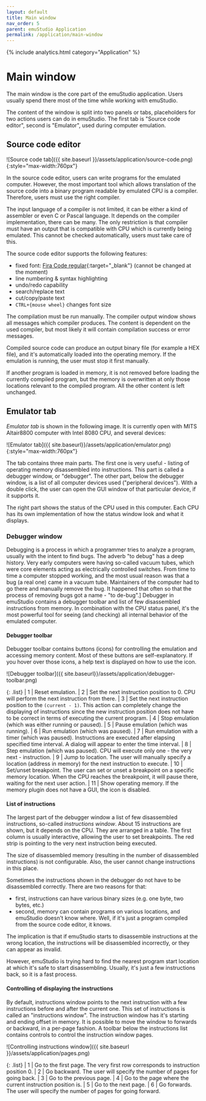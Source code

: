 ```yaml
---
layout: default
title: Main window
nav_order: 5
parent: emuStudio Application
permalink: /application/main-window
---
```


{% include analytics.html category="Application" %}

# Main window

The main window is the core part of the emuStudio application. Users usually spend there most of the time while working
with emuStudio.

The content of the window is split into two panels or tabs, placeholders for two actions users can do in emuStudio. The
first tab is "Source code editor", second is "Emulator", used during computer
emulation.

## Source code editor

![Source code tab]({{ site.baseurl }}/assets/application/source-code.png){:style="max-width:760px"}

In the source code editor, users can write programs for the emulated computer. However, the most important tool which
allows translation of the source code into a binary program readable by emulated CPU is a compiler. Therefore, users
must use the right compiler.

The input language of a compiler is not limited, it can be either a kind of assembler or even C or Pascal language. It
depends on the compiler implementation, there can be many. The only restriction
is that compiler must have an output that is compatible with CPU which is currently being emulated. This cannot be
checked automatically, users must take care of this.

The source code editor supports the following features:

- fixed font: [Fira Code regular][fira-code]{:target="_blank"} (cannot be changed at the moment)
- line numbering & syntax highlighting
- undo/redo capability
- search/replace text
- cut/copy/paste text
- `CTRL+{mouse wheel}` changes font size

The compilation must be run manually. The compiler output window shows all messages which compiler produces. The content
is dependent on the used compiler, but most likely it will contain compilation success or
error messages.

Compiled source code can produce an output binary file (for example a HEX file), and it's automatically loaded into the
operating memory. If the emulation is
running, the user must stop it first manually.

If another program is loaded in memory, it is not removed before loading the currently compiled program, but the memory
is overwritten at only those locations relevant to the compiled program. All the other
content is left unchanged.

## Emulator tab

*Emulator tab* is shown in the following image. It is currently open with MITS Altair8800 computer with Intel 8080 CPU,
and several devices:

![Emulator tab]({{ site.baseurl}}/assets/application/emulator.png){:style="max-width:760px"}

The tab contains three main parts. The first one is very useful - listing of operating memory disassembled into
instructions.
This part is called a debugger window, or "debugger". The other part, below the debugger window, is a list of all
computer
devices used ("peripheral devices"). With a double click, the user can open the GUI window of that particular device, if
it supports it.

The right part shows the status of the CPU used in this computer. Each CPU has its own implementation of how the status
window look and what it displays.

### Debugger window

Debugging is a process in which a programmer tries to analyze a program, usually with the intent to find bugs. The
adverb "to debug" has a deep history.
Very early computers were having so-called vacuum tubes, which were core elements acting as electrically controlled
switches.
From time to time a computer stopped working, and the most usual reason was that a bug (a real one) came in a vacuum
tube.
Maintainers of the computer had to go there and manually remove the bug. It happened that often so that the process of
removing bugs got a name - "to de-bug".] Debugger in emuStudio contains
a debugger toolbar and list of few disassembled instructions from memory. In combination with the CPU status panel, it's
the most powerful tool for seeing (and checking) all internal behavior of the emulated computer.

#### Debugger toolbar

Debugger toolbar contains buttons (icons) for controlling the emulation and accessing memory content. Most of these
buttons are self-explanatory.
If you hover over those icons, a help text is displayed on how to use the icon.

![Debugger toolbar]({{ site.baseurl}}/assets/application/debugger-toolbar.png)

{: .list}
| <span class="circle">1</span> | Reset emulation.
| <span class="circle">2</span> | Set the next instruction position to 0. CPU will perform the next instruction from there.
| <span class="circle">3</span> | Set the next instruction position to the `(current - 1)`. This action can completely change the displaying of instructions since the new instruction position does not have to be correct in terms of executing the current program.
| <span class="circle">4</span> | Stop emulation (which was either running or paused).
| <span class="circle">5</span> | Pause emulation (which was running).
| <span class="circle">6</span> | Run emulation (which was paused).
| <span class="circle">7</span> | Run emulation with a timer (which was paused). Instructions are executed after elapsing specified time interval. A dialog will appear to enter the time interval.
| <span class="circle">8</span> | Step emulation (which was paused). CPU will execute only one - the very next - instruction.
| <span class="circle">9</span> | Jump to location. The user will manually specify a location (address in memory) for the next instruction to execute.
| <span class="circle">10</span> | Set/unset breakpoint. The user can set or unset a breakpoint on a specific memory location. When the CPU reaches the breakpoint, it will pause there, waiting for the next user action.
| <span class="circle">11</span> | Show operating memory. If the memory plugin does not have a GUI, the icon is disabled.

#### List of instructions

The largest part of the debugger window a list of few disassembled instructions, so-called *instructions window*. About
15 instructions are shown, but it depends on the CPU. They are arranged in a table. The first column is usually
interactive, allowing the user to set breakpoints. The red strip is pointing to the very next instruction being
executed.

The size of disassembled memory (resulting in the number of disassembled instructions) is not configurable. Also, the
user cannot change instructions in this place.

Sometimes the instructions shown in the debugger do not have to be disassembled correctly. There are two reasons for
that:

- first, instructions can have various binary sizes (e.g. one byte, two bytes, etc.)
- second, memory can contain programs on various locations, and emuStudio doesn't know where. Well, if it's just a
  program compiled from the source code editor, it knows.

The implication is that if emuStudio starts to disassemble instructions at the wrong location, the instructions will be
disassembled incorrectly, or they can appear as invalid.

However, emuStudio is trying hard to find the nearest program start location at which it's safe to start disassembling.
Usually, it's just a few instructions back, so it is a fast process.

#### Controlling of displaying the instructions

By default, instructions window points to the next instruction with a few instructions before and after the current
one. This set of instructions is called an "instructions window". The instruction window has it's starting and ending
offset in memory. It is possible to move the window to forwards or backward, in a per-page fashion. A toolbar below
the instructions list contains controls to control the instruction window pages.

![Controlling instructions window]({{ site.baseurl }}/assets/application/pages.png)

{: .list}
| <span class="circle">1</span> | Go to the first page. The very first row corresponds to instruction position 0.
| <span class="circle">2</span> | Go backward. The user will specify the number of pages for going back.
| <span class="circle">3</span> | Go to the previous page.
| <span class="circle">4</span> | Go to the page where the current instruction position is.
| <span class="circle">5</span> | Go to the next page.
| <span class="circle">6</span> | Go forwards. The user will specify the number of pages for going forward.

[fira-code]: https://github.com/tonsky/FiraCode
